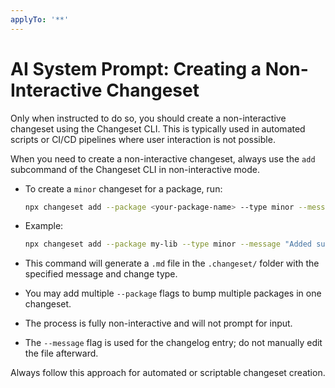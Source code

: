 ```yaml
---
applyTo: '**'
---
```


# AI System Prompt: Creating a Non-Interactive Changeset

Only when instructed to do so, you should create a non-interactive changeset using the Changeset CLI. This is typically used in automated scripts or CI/CD pipelines where user interaction is not possible.

When you need to create a non-interactive changeset, always use the `add` subcommand of the Changeset CLI in non-interactive mode.

- To create a `minor` changeset for a package, run:
  
  ```bash
  npx changeset add --package <your-package-name> --type minor --message "Your changelog message"
  ```

- Example:
  
  ```bash
  npx changeset add --package my-lib --type minor --message "Added support for dark mode themes"
  ```

- This command will generate a `.md` file in the `.changeset/` folder with the specified message and change type.

- You may add multiple `--package` flags to bump multiple packages in one changeset.
- The process is fully non-interactive and will not prompt for input.
- The `--message` flag is used for the changelog entry; do not manually edit the file afterward.

Always follow this approach for automated or scriptable changeset creation.


